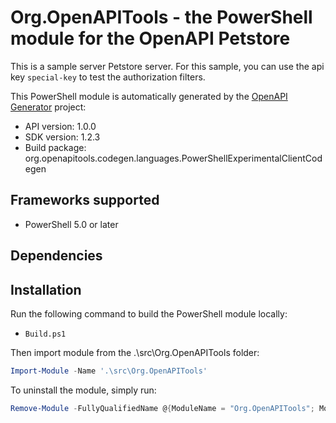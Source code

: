 # Org.OpenAPITools - the PowerShell module for the OpenAPI Petstore

This is a sample server Petstore server. For this sample, you can use the api key `special-key` to test the authorization filters.

This PowerShell module is automatically generated by the [OpenAPI Generator](https://openapi-generator.tech) project:

- API version: 1.0.0
- SDK version: 1.2.3
- Build package: org.openapitools.codegen.languages.PowerShellExperimentalClientCodegen

<a name="frameworks-supported"></a>
## Frameworks supported
- PowerShell 5.0 or later

<a name="dependencies"></a>
## Dependencies

<a name="installation"></a>
## Installation
Run the following command to build the PowerShell module locally:
- `Build.ps1`

Then import module from the .\src\Org.OpenAPITools folder:
```powershell
Import-Module -Name '.\src\Org.OpenAPITools'
```

To uninstall the module, simply run:
```powershell
Remove-Module -FullyQualifiedName @{ModuleName = "Org.OpenAPITools"; ModuleVersion = ""}
```
